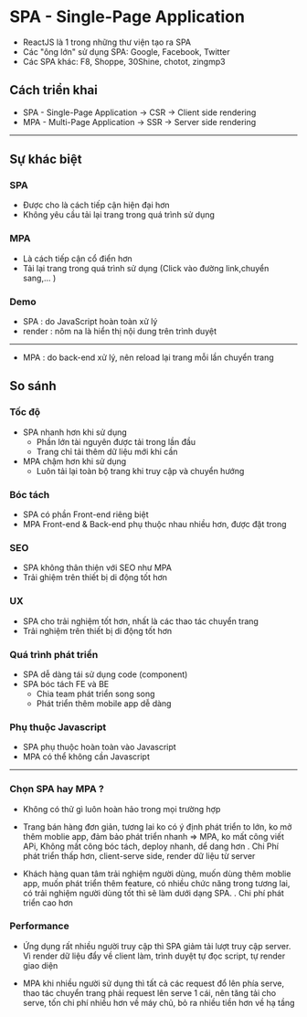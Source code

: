 # SPA - Single-Page Application
- ReactJS là 1 trong những thư viện tạo ra SPA
- Các "ông lớn" sử dụng SPA: Google, Facebook, Twitter
- Các SPA khác: F8, Shoppe, 30Shine, chotot, zingmp3

## Cách triển khai
- SPA - Single-Page Application -> CSR -> Client side rendering
- MPA - Multi-Page Application -> SSR -> Server side rendering

---

## Sự khác biệt

### SPA
- Được cho là cách tiếp cận hiện đại hơn
- Không yêu cầu tải lại trang trong quá trình sử dụng

### MPA
- Là cách tiếp cận cổ điển hơn
- Tải lại trang trong quá trình sử dụng (Click vào đường link,chuyển sang,... )

### Demo
 - SPA : do JavaScript hoàn toàn xử lý
 - render : nôm na là hiển thị nội dung trên trình duyệt
---
 - MPA : do back-end xử lý, nên reload lại trang mỗi lần chuyển trang

## So sánh

### Tốc độ
- SPA nhanh hơn khi sử dụng
    - Phần lớn tài nguyên được tải trong lần đầu
    - Trang chỉ tải thêm dữ liệu mới khi cần
- MPA chậm hơn khi sử dụng
    - Luôn tải lại toàn bộ trang khi truy cập và chuyển hướng

### Bóc tách
- SPA có phần Front-end riêng biệt
- MPA Front-end & Back-end phụ thuộc nhau nhiều hơn, được đặt trong

### SEO
- SPA không thân thiện với SEO như MPA
- Trải ghiệm trên thiết bị di động tốt hơn

### UX
- SPA cho trải nghiệm tốt hơn, nhất là các thao tác chuyển trang
- Trải nghiệm trên thiết bị di động tốt hơn

### Quá trình phát triển
- SPA dễ dàng tái sử dụng code (component)
- SPA bóc tách FE và BE
    - Chia team phát triển song song
    - Phát triển thêm mobile app dễ dàng

### Phụ thuộc Javascript
- SPA phụ thuộc hoàn toàn vào Javascript 
- MPA có thể không cần Javascript

---

### Chọn SPA hay MPA ?
- Không có thử gì luôn hoàn hảo trong mọi trường hợp

 - Trang bán hàng đơn giản, tương lai ko có ý định phát triển to lớn, ko mở thêm moblie app, đảm bảo phát triển nhanh => MPA, ko mất công viết APi, Không mất công bóc tách, deploy nhanh, dể dang hơn
 . Chi Phí phát triển thấp hơn, client-serve side, render dữ liệu từ server

 - Khách hàng quan tâm trải nghiệm người dùng, muốn dùng thêm moblie app, muốn phát triển thêm feature, có nhiều chức năng trong tương lai, có trải nghiệm người dùng tốt thì sẽ làm dưới dạng SPA.
 . Chi phí phát triển cao hơn

 ### Performance
 - Ứng dụng rất nhiều người truy cập thì SPA giảm tải lượt truy cập server. Vì render dữ liệu đẩy về client làm, trình duyệt tự đọc script, tự render giao diện

 - MPA khi nhiều người sử dụng thì tất cả các request đổ lên phía serve, thao tác chuyển trang phải request lên serve 1 cái, nên tăng tải cho serve, tốn chi phí nhiều hơn về máy chủ, bỏ ra nhiều tiền hơn về hạ tầng
